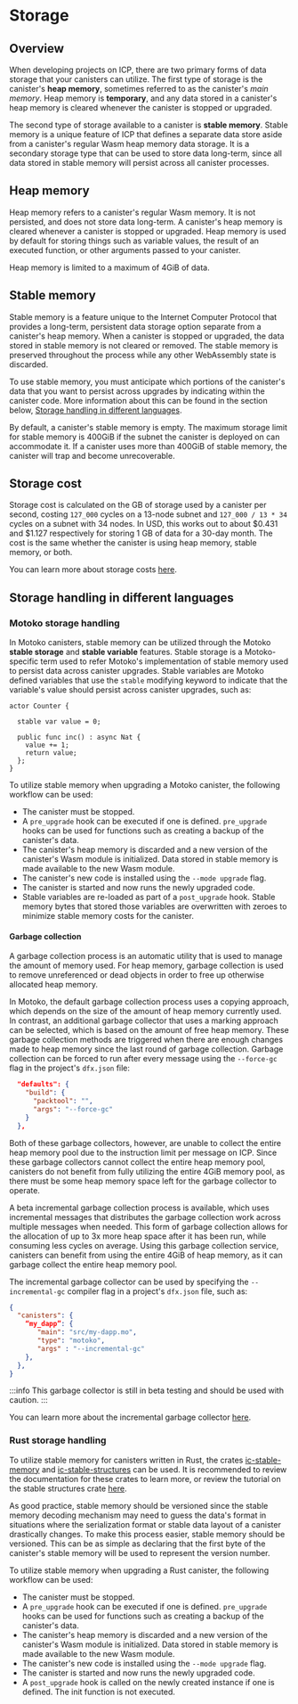 # Storage

## Overview

When developing projects on ICP, there are two primary forms of data storage that your canisters can utilize. The first type of storage is the canister's **heap memory**, sometimes referred to as the canister's *main memory*. Heap memory is **temporary**, and any data stored in a canister's heap memory is cleared whenever the canister is stopped or upgraded. 

The second type of storage available to a canister is **stable memory**. Stable memory is a unique feature of ICP that  defines a separate data store aside from a canister's regular Wasm heap memory data storage. It is a secondary storage type that can be used to store data long-term, since all data stored in stable memory will persist across all canister processes.

## Heap memory

Heap memory refers to a canister's regular Wasm memory. It is not persisted, and does not store data long-term. A canister's heap memory is cleared whenever a canister is stopped or upgraded. Heap memory is used by default for storing things such as variable values, the result of an executed function, or other arguments passed to your canister. 

Heap memory is limited to a maximum of 4GiB of data.

## Stable memory

Stable memory is a feature unique to the Internet Computer Protocol that provides a long-term, persistent data storage option separate from a canister's heap memory. When a canister is stopped or upgraded, the data stored in stable memory is not cleared or removed. The stable memory is preserved throughout the process while any other WebAssembly state is discarded. 

To use stable memory, you must anticipate which portions of the canister's data that you want to persist across upgrades by indicating within the canister code. More information about this can be found in the section below, [Storage handling in different languages](#storage-handling-in-different-languages).

By default, a canister's stable memory is empty. The maximum storage limit for stable memory is 400GiB if the subnet the canister is deployed on can accommodate it. If a canister uses more than 400GiB of stable memory, the canister will trap and become unrecoverable. 

## Storage cost

Storage cost is calculated on the GB of storage used by a canister per second, costing `127_000` cycles on a 13-node subnet and `127_000 / 13 * 34` cycles on a subnet with 34 nodes. In USD, this works out to about $0.431 and $1.127 respectively for storing 1 GB of data for a 30-day month. The cost is the same whether the canister is using heap memory, stable memory, or both. 

You can learn more about storage costs [here](/docs/current/developer-docs/gas-cost).

## Storage handling in different languages

### Motoko storage handling

In Motoko canisters, stable memory can be utilized through the Motoko **stable storage** and **stable variable** features. Stable storage is a Motoko-specific term used to refer Motoko's implementation of stable memory used to persist data across canister upgrades. Stable variables are Motoko defined variables that use the `stable` modifying keyword to indicate that the variable's value should persist across canister upgrades, such as:

```motoko
actor Counter {

  stable var value = 0;

  public func inc() : async Nat {
    value += 1;
    return value;
  };
}
```

To utilize stable memory when upgrading a Motoko canister, the following workflow can be used:

- The canister must be stopped.
- A `pre_upgrade` hook can be executed if one is defined. `pre_upgrade` hooks can be used for functions such as creating a backup of the canister's data. 
- The canister's heap memory is discarded and a new version of the canister's Wasm module is initialized. Data stored in stable memory is made available to the new Wasm module.
- The canister's new code is installed using the `--mode upgrade` flag.
- The canister is started and now runs the newly upgraded code.
- Stable variables are re-loaded as part of a `post_upgrade` hook. Stable memory bytes that stored those variables are overwritten with zeroes to minimize stable memory costs for the canister.

#### Garbage collection

A garbage collection process is an automatic utility that is used to manage the amount of memory used. For heap memory, garbage collection is used to remove unreferenced or dead objects in order to free up otherwise allocated heap memory. 

In Motoko, the default garbage collection process uses a copying approach, which depends on the size of the amount of heap memory currently used. In contrast, an additional garbage collector that uses a marking approach can be selected, which is based on the amount of free heap memory. These garbage collection methods are triggered when there are enough changes made to heap memory since the last round of garbage collection. Garbage collection can be forced to run after every message using the `--force-gc` flag in the project's `dfx.json` file:

```json
  "defaults": {
    "build": {
      "packtool": "",
      "args": "--force-gc"
    }
  },
```

Both of these garbage collectors, however, are unable to collect the entire heap memory pool due to the instruction limit per message on ICP. Since these garbage collectors cannot collect the entire heap memory pool, canisters do not benefit from fully utilizing the entire 4GiB memory pool, as there must be some heap memory space left for the garbage collector to operate.

A beta incremental garbage collection process is available, which uses incremental messages that distributes the garbage collection work across multiple messages when needed. This form of garbage collection allows for the allocation of up to 3x more heap space after it has been run, while consuming less cycles on average. Using this garbage collection service, canisters can benefit from using the entire 4GiB of heap memory, as it can garbage collect the entire heap memory pool. 

The incremental garbage collector can be used by specifying the `--incremental-gc` compiler flag in a project's `dfx.json` file, such as:

```json
{
  "canisters": {
    “my_dapp”: {
       "main": "src/my-dapp.mo",
       "type": "motoko",
       "args" : "--incremental-gc"
    },
  },
}
```

:::info
This garbage collector is still in beta testing and should be used with caution.
:::

You can learn more about the incremental garbage collector [here](https://github.com/dfinity/motoko/pull/3837). 


### Rust storage handling

To utilize stable memory for canisters written in Rust, the crates [ic-stable-memory](https://github.com/seniorjoinu/ic-stable-memory) and [ic-stable-structures](https://github.com/dfinity/stable-structures) can be used. It is recommended to review the documentation for these crates to learn more, or review the tutorial on the stable structures crate [here](https://mmapped.blog/posts/14-stable-structures.html).

As good practice, stable memory should be versioned since the stable memory decoding mechanism may need to guess the data's format in situations where the serialization format or stable data layout of a canister drastically changes. To make this process easier, stable memory should be versioned. This can be as simple as declaring that the first byte of the canister's stable memory will be used to represent the version number.

To utilize stable memory when upgrading a Rust canister, the following workflow can be used:

- The canister must be stopped.
- A `pre_upgrade` hook can be executed if one is defined. `pre_upgrade` hooks can be used for functions such as creating a backup of the canister's data. 
- The canister's heap memory is discarded and a new version of the canister's Wasm module is initialized. Data stored in stable memory is made available to the new Wasm module.
- The canister's new code is installed using the `--mode upgrade` flag.
- The canister is started and now runs the newly upgraded code.
- A `post_upgrade` hook is called on the newly created instance if one is defined. The init function is not executed.



